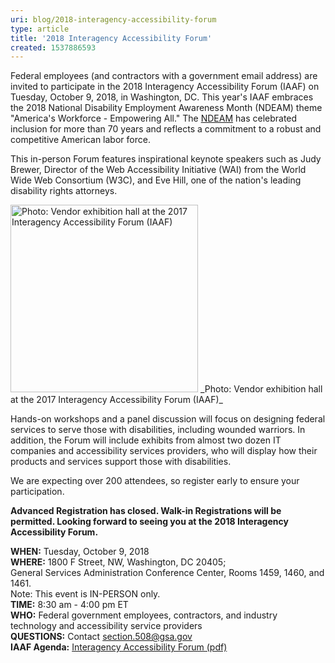 ```yaml
---
uri: blog/2018-interagency-accessibility-forum
type: article
title: '2018 Interagency Accessibility Forum'
created: 1537886593
---
```


<p dir="ltr">
  Federal employees (and contractors with a government email address) are invited to participate in the 2018 Interagency Accessibility Forum (IAAF) on Tuesday, October 9, 2018, in Washington, DC. This year's IAAF embraces the 2018 National Disability Employment Awareness Month (NDEAM) theme "America's Workforce - Empowering All." The <a href="https://www.dol.gov/odep/topics/ndeam/">NDEAM</a> has celebrated inclusion for more than 70 years and reflects a commitment to a robust and competitive American labor force.
</p>

This in-person Forum features inspirational keynote speakers such as Judy Brewer, Director of the Web Accessibility Initiative (WAI) from the World Wide Web Consortium (W3C), and Eve Hill, one of the nation's leading disability rights attorneys.

<img alt="Photo: Vendor exhibition hall at the 2017 Interagency Accessibility Forum (IAAF)" src="/sites/all/themes/508retheme/images/vendor.jpg" style="height:300px;" />  
_Photo: Vendor exhibition hall at the 2017 Interagency Accessibility Forum (IAAF)_

<p dir="ltr">
  Hands-on workshops and a panel discussion will focus on designing federal services to serve those with disabilities, including wounded warriors. In addition, the Forum will include exhibits from almost two dozen IT companies and accessibility services providers, who will display how their products and services support those with disabilities.
</p>

<p dir="ltr">
  We are expecting over 200 attendees, so register early to ensure your participation.
</p>

**Advanced Registration has closed. Walk-in Registrations will be permitted. Looking forward to seeing you at the 2018 Interagency Accessibility Forum.**

<p dir="ltr">
  <strong>WHEN:</strong> Tuesday, October 9, 2018<br /><strong>WHERE:</strong> 1800 F Street, NW, Washington, DC 20405;<br />General Services Administration Conference Center, Rooms 1459, 1460, and 1461.<br />Note: This event is IN-PERSON only.<br /><strong>TIME:</strong> 8:30 am - 4:00 pm ET<br /><strong>WHO:</strong> Federal government employees, contractors, and industry technology and accessibility service providers<br /><strong>QUESTIONS:</strong> Contact <a href="mailto:section.508@gsa.gov">section.508@gsa.gov</a><br /><strong>IAAF Agenda:</strong>&nbsp;<a href="/sites/default/files/2008-IAAF-Agenda.pdf">Interagency Accessibility Forum (pdf)</a>
</p>
